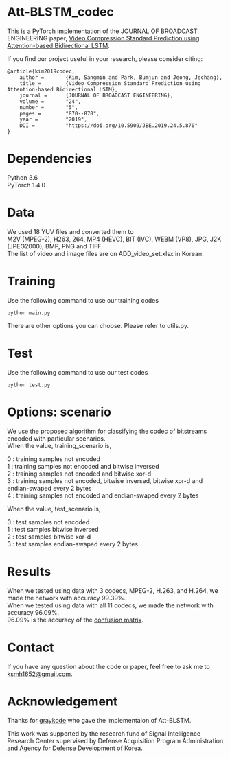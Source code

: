 # Att-BLSTM_codec
This is a PyTorch implementation of the JOURNAL OF BROADCAST ENGINEERING paper, 
[Video Compression Standard Prediction using Attention-based Bidirectional LSTM](http://www.kibme.org/resources/journal/20191015155044174.pdf).

If you find our project useful in your research, please consider citing:
~~~
@article{kim2019codec,
    author =       {Kim, Sangmin and Park, Bumjun and Jeong, Jechang},
    title =        {Video Compression Standard Prediction using Attention-based Bidirectional LSTM},
    journal =      {JOURNAL OF BROADCAST ENGINEERING},
    volume =       "24",
    number =       "5",
    pages =        "870--878",
    year =         "2019",
    DOI =          "https://doi.org/10.5909/JBE.2019.24.5.870"
}
~~~

# Dependencies
Python 3.6  
PyTorch 1.4.0

# Data
We used 18 YUV files and converted them to  
M2V (MPEG-2), H263, 264, MP4 (HEVC), BIT (IVC), WEBM (VP8), JPG, J2K (JPEG2000), BMP, PNG and TIFF.  
The list of video and image files are on ADD_video_set.xlsx in Korean.

# Training
Use the following command to use our training codes
~~~
python main.py
~~~
There are other options you can choose.
Please refer to utils.py.

# Test
Use the following command to use our test codes
~~~
python test.py
~~~

# Options: scenario
We use the proposed algorithm for classifying the codec of bitstreams encoded with particular scenarios.  
When the value, training_scenario is,

0 : training samples not encoded  
1 : training samples not encoded and bitwise inversed  
2 : training samples not encoded and bitwise xor-d  
3 : training samples not encoded, bitwise inversed, bitwise xor-d and endian-swaped every 2 bytes  
4 : training samples not encoded and endian-swaped every 2 bytes

When the value, test_scenario is,

0 : test samples not encoded  
1 : test samples bitwise inversed  
2 : test samples bitwise xor-d  
3 : test samples endian-swaped every 2 bytes


# Results
When we tested using data with 3 codecs, MPEG-2, H.263, and H.264, we made the network with accuracy 99.39%.  
When we tested using data with all 11 codecs, we made the network with accuracy 96.09%.  
96.09% is the accuracy of the [confusion matrix](https://en.wikipedia.org/wiki/Confusion_matrix).  

# Contact
If you have any question about the code or paper, feel free to ask me to <ksmh1652@gmail.com>.

# Acknowledgement
Thanks for [graykode](https://github.com/graykode/nlp-tutorial) who gave the implementaion of Att-BLSTM.

This work was supported by the research fund of Signal Intelligence Research Center supervised by Defense Acquisition Program Administration and Agency for Defense Development of Korea.

